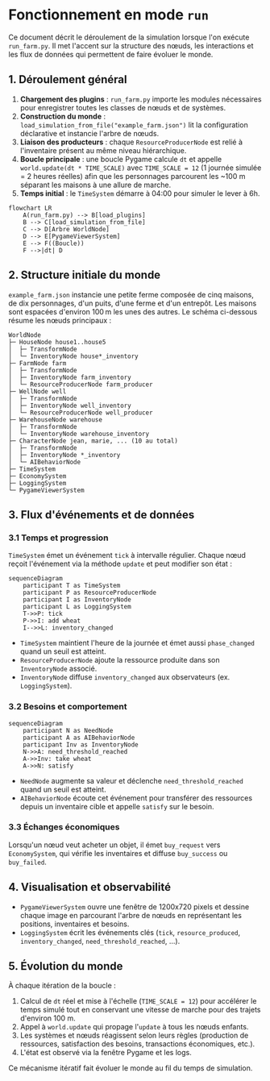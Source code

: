 # Fonctionnement en mode `run`

Ce document décrit le déroulement de la simulation lorsque l'on exécute `run_farm.py`. Il met l'accent sur la structure des nœuds, les interactions et les flux de données qui permettent de faire évoluer le monde.

## 1. Déroulement général

1. **Chargement des plugins** : `run_farm.py` importe les modules nécessaires pour enregistrer toutes les classes de nœuds et de systèmes.
2. **Construction du monde** : `load_simulation_from_file("example_farm.json")` lit la configuration déclarative et instancie l'arbre de nœuds.
3. **Liaison des producteurs** : chaque `ResourceProducerNode` est relié à l'inventaire présent au même niveau hiérarchique.
4. **Boucle principale** : une boucle Pygame calcule `dt` et appelle `world.update(dt * TIME_SCALE)` avec `TIME_SCALE = 12` (1 journée simulée = 2 heures réelles) afin que les personnages parcourent les ~100 m séparant les maisons à une allure de marche.
5. **Temps initial** : le `TimeSystem` démarre à 04:00 pour simuler le lever à 6h.

```mermaid
flowchart LR
    A(run_farm.py) --> B[load_plugins]
    B --> C[load_simulation_from_file]
    C --> D[Arbre WorldNode]
    D --> E[PygameViewerSystem]
    E --> F((Boucle))
    F -->|dt| D
```

## 2. Structure initiale du monde

`example_farm.json` instancie une petite ferme composée de cinq maisons,
de dix personnages, d'un puits, d'une ferme et d'un entrepôt. Les maisons sont espacées d'environ 100 m les unes des autres. Le schéma
ci-dessous résume les nœuds principaux :

```
WorldNode
├─ HouseNode house1..house5
│  ├─ TransformNode
│  └─ InventoryNode house*_inventory
├─ FarmNode farm
│  ├─ TransformNode
│  ├─ InventoryNode farm_inventory
│  └─ ResourceProducerNode farm_producer
├─ WellNode well
│  ├─ TransformNode
│  ├─ InventoryNode well_inventory
│  └─ ResourceProducerNode well_producer
├─ WarehouseNode warehouse
│  ├─ TransformNode
│  └─ InventoryNode warehouse_inventory
├─ CharacterNode jean, marie, ... (10 au total)
│  ├─ TransformNode
│  ├─ InventoryNode *_inventory
│  └─ AIBehaviorNode
├─ TimeSystem
├─ EconomySystem
├─ LoggingSystem
└─ PygameViewerSystem
```

## 3. Flux d'événements et de données

### 3.1 Temps et progression
`TimeSystem` émet un événement `tick` à intervalle régulier. Chaque nœud reçoit l'événement via la méthode `update` et peut modifier son état :

```mermaid
sequenceDiagram
    participant T as TimeSystem
    participant P as ResourceProducerNode
    participant I as InventoryNode
    participant L as LoggingSystem
    T->>P: tick
    P->>I: add wheat
    I-->>L: inventory_changed
```

- `TimeSystem` maintient l'heure de la journée et émet aussi `phase_changed` quand un seuil est atteint.
- `ResourceProducerNode` ajoute la ressource produite dans son `InventoryNode` associé.
- `InventoryNode` diffuse `inventory_changed` aux observateurs (ex. `LoggingSystem`).

### 3.2 Besoins et comportement

```mermaid
sequenceDiagram
    participant N as NeedNode
    participant A as AIBehaviorNode
    participant Inv as InventoryNode
    N->>A: need_threshold_reached
    A->>Inv: take wheat
    A->>N: satisfy
```

- `NeedNode` augmente sa valeur et déclenche `need_threshold_reached` quand un seuil est atteint.
- `AIBehaviorNode` écoute cet événement pour transférer des ressources depuis un inventaire cible et appelle `satisfy` sur le besoin.

### 3.3 Échanges économiques

Lorsqu'un nœud veut acheter un objet, il émet `buy_request` vers `EconomySystem`, qui vérifie les inventaires et diffuse `buy_success` ou `buy_failed`.

## 4. Visualisation et observabilité

- `PygameViewerSystem` ouvre une fenêtre de 1200x720 pixels et dessine chaque image en parcourant l'arbre de nœuds en représentant les positions, inventaires et besoins.
- `LoggingSystem` écrit les événements clés (`tick`, `resource_produced`, `inventory_changed`, `need_threshold_reached`, ...).

## 5. Évolution du monde

À chaque itération de la boucle :

1. Calcul de `dt` réel et mise à l'échelle (`TIME_SCALE = 12`) pour accélérer le temps simulé tout en conservant une vitesse de marche pour des trajets d'environ 100 m.
2. Appel à `world.update` qui propage l'`update` à tous les nœuds enfants.
3. Les systèmes et nœuds réagissent selon leurs règles (production de ressources, satisfaction des besoins, transactions économiques, etc.).
4. L'état est observé via la fenêtre Pygame et les logs.

Ce mécanisme itératif fait évoluer le monde au fil du temps de simulation.
